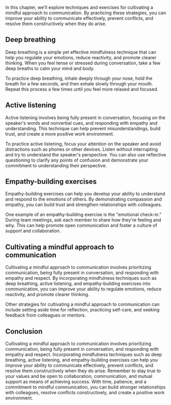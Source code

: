 
In this chapter, we'll explore techniques and exercises for cultivating a mindful approach to communication. By practicing these strategies, you can improve your ability to communicate effectively, prevent conflicts, and resolve them constructively when they do arise.

Deep breathing
--------------

Deep breathing is a simple yet effective mindfulness technique that can help you regulate your emotions, reduce reactivity, and promote clearer thinking. When you feel tense or stressed during conversation, take a few deep breaths to calm your mind and body.

To practice deep breathing, inhale deeply through your nose, hold the breath for a few seconds, and then exhale slowly through your mouth. Repeat this process a few times until you feel more relaxed and focused.

Active listening
----------------

Active listening involves being fully present in conversation, focusing on the speaker's words and nonverbal cues, and responding with empathy and understanding. This technique can help prevent misunderstandings, build trust, and create a more positive work environment.

To practice active listening, focus your attention on the speaker and avoid distractions such as phones or other devices. Listen without interrupting and try to understand the speaker's perspective. You can also use reflective questioning to clarify any points of confusion and demonstrate your commitment to understanding their perspective.

Empathy-building exercises
--------------------------

Empathy-building exercises can help you develop your ability to understand and respond to the emotions of others. By demonstrating compassion and empathy, you can build trust and strengthen relationships with colleagues.

One example of an empathy-building exercise is the "emotional check-in." During team meetings, ask each member to share how they're feeling and why. This can help promote open communication and foster a culture of support and collaboration.

Cultivating a mindful approach to communication
-----------------------------------------------

Cultivating a mindful approach to communication involves prioritizing communication, being fully present in conversation, and responding with empathy and respect. By incorporating mindfulness techniques such as deep breathing, active listening, and empathy-building exercises into communication, you can improve your ability to regulate emotions, reduce reactivity, and promote clearer thinking.

Other strategies for cultivating a mindful approach to communication can include setting aside time for reflection, practicing self-care, and seeking feedback from colleagues or mentors.

Conclusion
----------

Cultivating a mindful approach to communication involves prioritizing communication, being fully present in conversation, and responding with empathy and respect. Incorporating mindfulness techniques such as deep breathing, active listening, and empathy-building exercises can help you improve your ability to communicate effectively, prevent conflicts, and resolve them constructively when they do arise. Remember to stay true to your values and be open to collaboration, communication, and mutual support as means of achieving success. With time, patience, and a commitment to mindful communication, you can build stronger relationships with colleagues, resolve conflicts constructively, and create a positive work environment.
